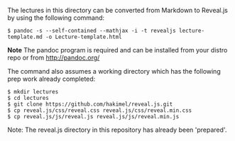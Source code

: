 The lectures in this directory can be converted from Markdown to Reveal.js by using the following command:

```
$ pandoc -s --self-contained --mathjax -i -t revealjs lecture-template.md -o Lecture-template.html
```

**Note** The pandoc program is required and can be installed from your distro repo or from http://pandoc.org/

The command also assumes a working directory which has the following prep work already completed:

```
$ mkdir lectures
$ cd lectures
$ git clone https://github.com/hakimel/reveal.js.git
$ cp reveal.js/css/reveal.css reveal.js/css/reveal.min.css
$ cp reveal.js/js/reveal.js reveal.js/js/reveal.min.js
```

Note: The reveal.js directory in this repository has already been 'prepared'.
